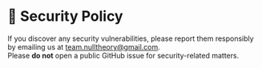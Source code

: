 # 🔐 Security Policy

If you discover any security vulnerabilities, please report them responsibly by emailing us at [team.nulltheory@gmail.com](mailto:team.nulltheory@gmail.com).  
Please **do not** open a public GitHub issue for security-related matters.
